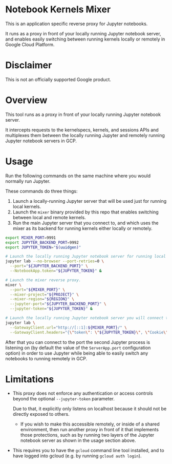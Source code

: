 # Notebook Kernels Mixer

This is an application specific reverse proxy for Jupyter notebooks.

It runs as a proxy in front of your locally running Jupyter notebook
server, and enables easily switching between running kernels locally or
remotely in Google Cloud Platform.

# Disclaimer

This is not an officially supported Google product.

# Overview

This tool runs as a proxy in front of your locally running Jupyter notebook
server.

It intercepts requests to the kernelspecs, kernels, and sessions APIs
and multiplexes them between the locally running Jupyter and remotely running
Jupyter notebook servers in GCP.

# Usage

Run the following commands on the same machine where you would normally
run Jupyter.

These commands do three things:

1. Launch a locally-running Jupyter server that will be used just for running
   local kernels.
2. Launch the `mixer` binary provided by this repo that enables switching
   between local and remote kernels.
3. Run the main Jupyter server that you connect to, and which uses the mixer
   as its backend for running kernels either locally or remotely.

```sh
export MIXER_PORT=9991
export JUPYTER_BACKEND_PORT=9992
export JUPYTER_TOKEN="$(uuidgen)"

# Launch the locally running Jupyter notebook server for running local kernels.
jupyter lab --no-browser --port-retries=0 \
  --port="${JUPYTER_BACKEND_PORT}" \
  --NotebookApp.token="${JUPYTER_TOKEN}" &

# Launch the mixer reverse proxy.
mixer \
  --port="${MIXER_PORT}" \
  --mixer-project="${PROJECT}" \
  --mixer-region="${REGION}" \
  --jupyter-port="${JUPYTER_BACKEND_PORT}" \
  --jupyter-token="${JUPYTER_TOKEN}" &

# Launch the locally running Jupyter notebook server you will connect to...
jupyter lab \
  --GatewayClient.url="http://[::1]:${MIXER_PORT}/" \
  --GatewayClient.headers="{\"token\": \"${JUPYTER_TOKEN}\", \"Cookie\": \"_xsrf=XSRF\", \"X-XSRFToken\": \"XSRF\"}"
```

After that you can connect to the port the second Jupyter process is listening
on (by default the value of the `ServerApp.port` configuration option) in order
to use Jupyter while being able to easily switch any notebooks to running
remotely in GCP.

# Limitations

* This proxy does not enforce any authentication or access controls beyond the
  optional `--jupyter-token` parameter.

  Due to that, it explicitly only listens on localhost because it should not be
  directly exposed to others.

  * If you wish to make this accessible remotely, or inside of a shared
    environment, then run another proxy in front of it that implements those
    protections, such as by running two layers of the Jupyter notebook server
    as shown in the usage section above.

* This requires you to have the `gcloud` command line tool installed, and to
  have logged into gcloud (e.g. by running `gcloud auth login`).
